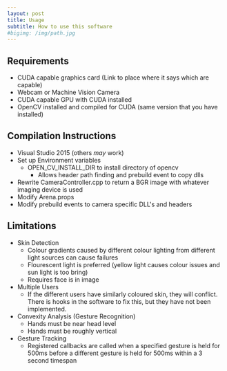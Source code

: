 ```yaml
---
layout: post
title: Usage
subtitle: How to use this software
#bigimg: /img/path.jpg
---
```


## Requirements
- CUDA capable graphics card (Link to place where it says which are capable)
- Webcam or Machine Vision Camera
- CUDA capable GPU with CUDA installed
- OpenCV installed and compiled for CUDA (same version that you have installed)

## Compilation Instructions
- Visual Studio 2015 (others *may* work)
- Set up Environment variables 
    - OPEN_CV_INSTALL_DIR to install directory of opencv
        - Allows header path finding and prebuild event to copy dlls
- Rewrite CameraController.cpp to return a BGR image with whatever imaging device is used
- Modify Arena.props
- Modify prebuild events to camera specific DLL's and headers

## Limitations
- Skin Detection
    - Colour gradients caused by different colour lighting from different light sources can cause failures
    - Flourescent light is preferred (yellow light causes colour issues and sun light is too bring)
    - Requires face is in image
- Multiple Users
    - If the different users have similarly coloured skin, they will conflict. There is hooks in the software to fix this, but they have not been implemented.
- Convexity Analysis (Gesture Recognition)
    - Hands must be near head level
    - Hands must be roughly vertical
- Gesture Tracking
    - Registered callbacks are called when a specified gesture is held for 500ms before a different gesture is held for 500ms within a 3 second timespan


